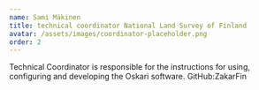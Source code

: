 ```yaml
---
name: Sami Mäkinen
title: technical coordinator National Land Survey of Finland
avatar: /assets/images/coordinator-placeholder.png
order: 2
---
```


Technical Coordinator is responsible for the instructions for using, configuring and developing the Oskari software. GitHub:ZakarFin
